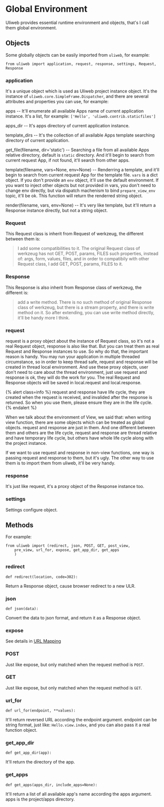 # Global Environment

Uliweb provides essential runtime environment and objects, that's I call them
global environment.


## Objects

Some globally objects can be easily imported from `uliweb`, for example:


```
from uliweb import application, request, response, settings, Request, Response
```


### application

It's a unique object which is used as Uliweb project instance object. It's
the instance of `uliweb.core.SimpleFrame.Dispatcher`, and there are several
attributes and properties you can use, for example:


apps --
    It'll enumerate all available Apps name of current application instance. It's
    a list, for example: `['Hello', 'uliweb.contrib.staticfiles']`

apps_dir --
    It's apps directory of current application instance.

template_dirs --
    It's the collection of all available Apps template searching directory of
    current application.

get_file(filename, dir='static') --
    Searching a file from all available Apps relative directory, default is `static`
    directory. And it'll begin to search from current request App, if not found,
    it'll search from other apps.

template(filename, vars=None, env=None) --
    Renderring a template, and it'll begin to search from current request App for
    the template file. `vars` is a dict object. If you don't provide an `env` object,
    it'll use the default environment. If you want to inject other objects but
    not provided in vars, you don't need to change env directly, but via dispatch
    machenism to bind `prepare_view_env` topic, it'll be ok.
    This function will return the renderred string object.

render(filename, vars, env=None) --
    It's very like template, but it'll return a Response instance directly, but
    not a string object.



### Request

This Request class is inherit from Request of werkzeug, the different between them
is:


> I add some compatibilities to it. The original Request class of werkzeug
> has not GET, POST, params, FILES such properties, instead of: args, form,
> values, files, and in order to compatibily with other Request class,
> I add GET, POST, params, FILES to it.

### Response

This Response is also inherit from Response class of werkzeug, the different is:


> add a write method. There is no such method of original Response class
> of werkzeug, but there is a stream property, and there is write method on
> it. So after extending, you can use write method directly, it'll be handy more I
> think.

### request

request is a proxy object about the instance of Request class, so it's not a
real Request object, response is also like that. But you can treat them as real
Request and Response instances to use. So why do that, the important reason is
handy. You may run your application in multiple threaded circumstance, so in order
to keep thread safe, request and response will be created in thread local environment.
And use these proxy objects, user don't need to care about the thread environment,
just use request and response is ok, they will do the work for you. The real
Request and Response objects will be saved in local.request and local.response.


{% alert class=info %}
request and response have life cycle, they are created when the request is
received, and invalided after the response is returned. So when you use them,
please ensure they are in the life cycle.
{% endalert %}

When we talk about the environment of View, we said that: when writing view function,
there are some objects which can be treated as global objects. request and
response are just in them. And one different between them and others are the life
cycle, request and response are thread relative and have temporary life cycle, but
others have whole life cycle along with the project instance.

If we want to use request and response in non-view functions, one way is passing
request and response to them, but it's ugly. The other way to use them is to import
them from uliweb, it'll be very handy.


### response

It's just like request, it's a proxy object of the Response instance too.


### settings

Settings configure object.


## Methods

For example:


```
from uliweb import (redirect, json, POST, GET, post_view,
    pre_view, url_for, expose, get_app_dir, get_apps
    )
```


### redirect


```
def redirect(location, code=302):
```

Return a Response object, cause browser redirect to a new ULR.


### json


```
def json(data):
```

Convert the data to json format, and return it as a Response object.


### expose

See details in [URL Mapping](url_mapping)


### POST

Just like expose, but only matched when the request method is `POST`.


### GET

Just like expose, but only matched when the request method is `GET`.


### url_for


```
def url_for(endpoint, **values):
```

It'll return reversed URL according the endpoint argument. endpoint can be
string format, just like: `Hello.view.index`, and you can also pass it a
real function object.


### get_app_dir


```
def get_app_dir(app):
```

It'll return the directory of the app.


### get_apps


```
def get_apps(apps_dir, include_apps=None):
```

It'll return a list of all available app's name according the apps argument. apps
is the project/apps directory.

